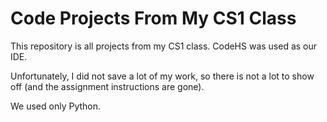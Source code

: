 # Code Projects From My CS1 Class
This repository is all projects from my CS1 class. CodeHS was used as our IDE. 

Unfortunately, I did not save a lot of my work, so there is not a lot to show off (and the assignment instructions are gone).

We used only Python.
